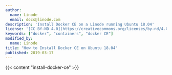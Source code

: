 ```yaml
---
author:
  name: Linode
  email: docs@linode.com
description: 'Install Docker CE on a Linode running Ubuntu 18.04'
license: '[CC BY-ND 4.0](https://creativecommons.org/licenses/by-nd/4.0)'
keywords: ["docker", "containers", "docker CE"]
modified_by:
  name: Linode
title: "How to Install Docker CE on Ubuntu 18.04"
published: 2019-03-17
---
```


{{< content "install-docker-ce" >}}
